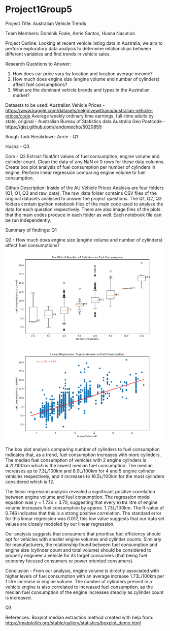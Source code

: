 # Project1Group5

Project Title: Australian Vehicle Trends

Team Members: Dominik Foale, Anrie Santos, Husna Nasution

Project Outline: Looking at recent vehicle listing data in Australia, we aim to perform exploratory data analysis to determine relationships between different variables and find trends in vehicle sales.

Research Questions to Answer:
1. How does car price vary by location and location average income?
2. How much does engine size (engine volume and number of cylinders) affect fuel consumptions?
3. What are the dominant vehicle brands and types in the Australian market?

Datasets to be used:
Australian Vehicle Prices​ - https://www.kaggle.com/datasets/nelgiriyewithana/australian-vehicle-prices/code
Average weekly ordinary time earnings, full-time adults by state, original​ - Australian Bureau of Statistics data
Australia Geo Postcode​ - https://gist.github.com/randomecho/5020859

Rough Task Breakdown:
Anrie - Q1

Husna - Q3

Dom - Q2
    Extract float/int values of fuel consumption, engine volume and cylinder count.​
    Clean the data of any NaN or 0 rows for these data columns.​
    Create box plot analysis of fuel consumption per number of cylinders in engine.​
    Perform linear regression comparing engine volume to fuel consumption.​

Github Description:
Inside of the AU Vehicle Prices Analysis are four folders (Q1, Q1, Q3 and raw_data). The raw_data folder contains CSV files of the original datasets analysed to answer the project questions. The Q1, Q2, Q3 folders contain ipython notebook files of the main code used to analyse the data for each question respectively. There are also image files of the plots that the main codes produce in each folder as well. Each notebook file can be run independently.

Summary of findings:
Q1

Q2 - How much does engine size (engine volume and number of cylinders) affect fuel consumptions?
![Alt text](FuelConsumption_BoxPlot.png)
![Alt text](FuelConsumption_linear_regression.png)

The box plot analysis comparing number of cylinders to fuel consumption indicates that, as a trend, fuel consumption increases with more cylinders. The median fuel consumption of vehicles with 2 engine cylinders is 4.2L/100km which is the lowest median fuel consumption. The median increases up to 7.3L/100km and 8.9L/100km for 4 and 5 engine cylinder vehicles respectively, and it increases to 16.5L/100km for the most cylinders considered which is 12.

The linear regression analysis revealed a significant positive correlation between engine volume and fuel consumption. The regression model equation was y = 1.73x + 3.70, suggesting that every extra litre of engine volume increases fuel consumption by approx. 1.73L/100km. The R-value of 0.746 indicates that this is a strong positive correlation. The standard error for this linear regression was 0.017, this low value suggests that our data set values are closely modeled by our linear regression.

Our analysis suggests that consumers that prioritise fuel efficiency should opt for vehicles with smaller engine volumes and cylinder counts. Similarly for manufacturers, the relationship found between fuel consumption and engine size (cylinder count and total volume) should be considered to properly engineer a vehicle for its target consumers (that being fuel economy focused consumers or power oriented consumers).

Conclusion - From our analysis, engine volume is directly associated with higher levels of fuel consumption with an average increase 1.73L/100km per 1 litre increase in engine volume. The number of cylinders present in a vehicle engine is also correlated to increased fuel consumption, as the median fuel consumption of the engine increases steadily as cylinder count is increased.

Q3

References:
Boxplot median extraction method created with help from:
https://matplotlib.org/stable/gallery/statistics/boxplot_demo.html